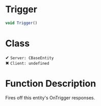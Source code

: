 # Trigger
```js
void Trigger()
```
# Class
✔ `Server: CBaseEntity`  
✖ `Client: undefined`  

# Function Description
Fires off this entity's OnTrigger responses.
